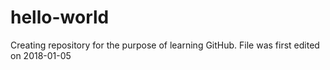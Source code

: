 # hello-world
Creating repository for the purpose of learning GitHub.
File was first edited on 2018-01-05
